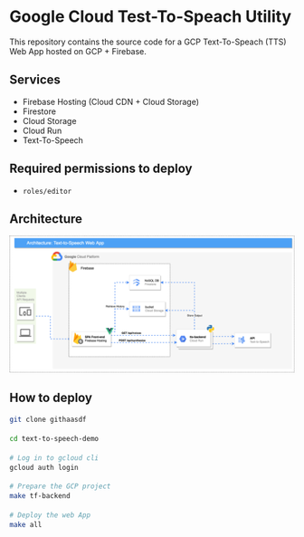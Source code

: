 # Google Cloud Test-To-Speach Utility
This repository contains the source code for a GCP Text-To-Speach (TTS) Web App hosted on GCP + Firebase.

## Services
- Firebase Hosting (Cloud CDN + Cloud Storage)
- Firestore
- Cloud Storage
- Cloud Run
- Text-To-Speech

## Required permissions to deploy
- `roles/editor`
  
## Architecture 
![ARCHITECTURE](./assets/TTS-Web-App.drawio.png "Architecture")  
  
    
## How to deploy
```bash
git clone githaasdf

cd text-to-speech-demo

# Log in to gcloud cli 
gcloud auth login

# Prepare the GCP project
make tf-backend

# Deploy the web App
make all

```